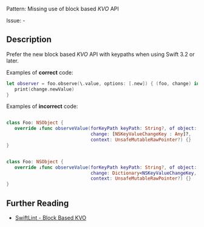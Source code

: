 Pattern: Missing use of block based _KVO_ API

Issue: -

## Description

Prefer the new block based _KVO_ API with keypaths when using Swift 3.2 or later.

Examples of **correct** code:
```swift
let observer = foo.observe(\.value, options: [.new]) { (foo, change) in
   print(change.newValue)
}

```
Examples of **incorrect** code:
```swift

class Foo: NSObject {
   override ↓func observeValue(forKeyPath keyPath: String?, of object: Any?,
                               change: [NSKeyValueChangeKey : Any]?,
                               context: UnsafeMutableRawPointer?) {}
}


class Foo: NSObject {
   override ↓func observeValue(forKeyPath keyPath: String?, of object: Any?,
                               change: Dictionary<NSKeyValueChangeKey, Any>?,
                               context: UnsafeMutableRawPointer?) {}
}

```

## Further Reading

* [SwiftLint - Block Based KVO](https://realm.github.io/SwiftLint/block_based_kvo.html)